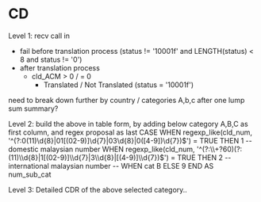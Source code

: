 # CD
Level 1:
recv call in	
- fail before translation process (status != '10001f' and LENGTH(status) < 8 and status != '0')
- after translation process 
	- cld_ACM > 0 / = 0 
		- Translated / Not Translated (status = '10001f')


need to break down further by country / categories A,b,c after one lump sum summary?

 Level 2:
build the above in table form, by adding below category A,B,C as first column, and regex proposal as last
	CASE 
		WHEN regexp_like(cld_num, '^(?:0(11)\\d{8}|01[(02-9)]\\d{7}|03\\d{8}|0([4-9])\\d{7})$') = TRUE THEN 1 -- domestic malaysian number 
		WHEN regexp_like(cld_num, '^(?:\\+?60)(?:(11)\\d{8}|1[(02-9)]\\d{7}|3\\d{8}|[(4-9)]\\d{7})$') = TRUE THEN 2 -- international malaysian number 
		-- WHEN cat B 
		ELSE 9 
	END AS num_sub_cat



 Level 3:
Detailed CDR of the above selected category..
